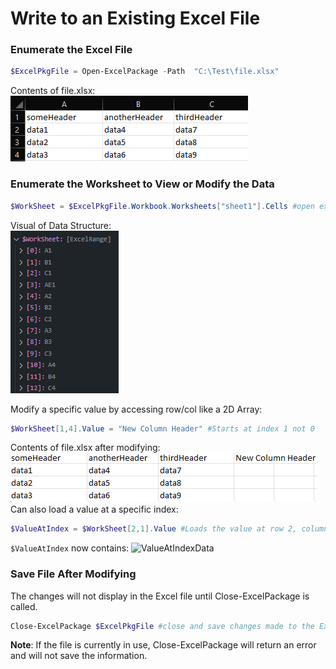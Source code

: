 # Write to an Existing Excel File
### Enumerate the Excel File
```powershell
$ExcelPkgFile = Open-ExcelPackage -Path  "C:\Test\file.xlsx"
```
Contents of file.xlsx:  
![ExcelFileContents](/images/FAQ_Images/ExcelFileContents.png)
### Enumerate the Worksheet to View or Modify the Data
```powershell
$WorkSheet = $ExcelPkgFile.Workbook.Worksheets["sheet1"].Cells #open excel worksheet cells from worksheet "sheet1"
```
Visual of Data Structure:  
![DataStructureExcelPkg](/images/FAQ_Images/DataStructureExcelPkg.png)

Modify a specific value by accessing row/col like a 2D Array:
```powershell
$WorkSheet[1,4].Value = "New Column Header" #Starts at index 1 not 0
```
Contents of file.xlsx after modifying:  
![ExcelFileContentsPostAdd](/images/FAQ_Images/ExcelFileContentsPostAdd.png)
Can also load a value at a specific index:
```powershell
$ValueAtIndex = $WorkSheet[2,1].Value #Loads the value at row 2, column A
```
```$ValueAtIndex``` now contains: ![ValueAtIndexData](/images/FAQ_Images/ValueAtIndexData.png)  
### Save File After Modifying
The changes will not display in the Excel file until Close-ExcelPackage is called.  
```powershell
Close-ExcelPackage $ExcelPkgFile #close and save changes made to the Excel file.
```
**Note**: If the file is currently in use, Close-ExcelPackage will return an error and will not save the information.

